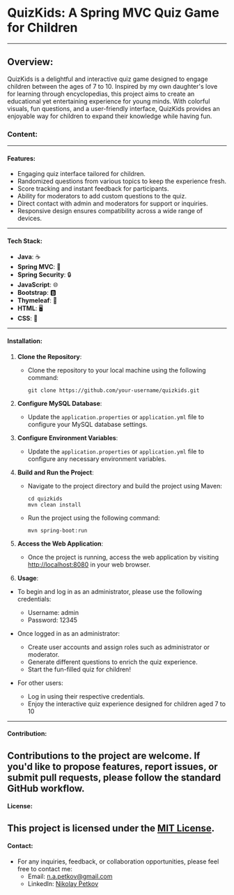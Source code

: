 # QuizKids: A Spring MVC Quiz Game for Children
---
## Overview:
QuizKids is a delightful and interactive quiz game designed to engage children between the ages of 7 to 10. Inspired by my own daughter's love for learning through encyclopedias, this project aims to create an educational yet entertaining experience for young minds. With colorful visuals, fun questions, and a user-friendly interface, QuizKids provides an enjoyable way for children to expand their knowledge while having fun.

### Content:
---
#### Features:
- Engaging quiz interface tailored for children.
- Randomized questions from various topics to keep the experience fresh.
- Score tracking and instant feedback for participants.
- Ability for moderators to add custom questions to the quiz.
- Direct contact with admin and moderators for support or inquiries.
- Responsive design ensures compatibility across a wide range of devices.
-----
#### Tech Stack:
- **Java**: ☕️
- **Spring MVC**: 🌱
- **Spring Security**: 🔒
- **JavaScript**: 🌐
- **Bootstrap**: 🅱️
- **Thymeleaf**: 🍃
- **HTML**: 🖥️
- **CSS**: 🎨
-----
#### Installation:
1. **Clone the Repository**:
   - Clone the repository to your local machine using the following command:
     ```
     git clone https://github.com/your-username/quizkids.git
     ```

2. **Configure MySQL Database**:
   - Update the `application.properties` or `application.yml` file to configure your MySQL database settings.

3. **Configure Environment Variables**:
   - Update the `application.properties` or `application.yml` file to configure any necessary environment variables.

4. **Build and Run the Project**:
   - Navigate to the project directory and build the project using Maven:
     ```
     cd quizkids
     mvn clean install
     ```
   - Run the project using the following command:
     ```
     mvn spring-boot:run
     ```

5. **Access the Web Application**:
   - Once the project is running, access the web application by visiting [http://localhost:8080](http://localhost:8080) in your web browser.

6. **Usage**:
  - To begin and log in as an administrator, please use the following credentials:
    - Username: admin
    - Password: 12345

  - Once logged in as an administrator:
    - Create user accounts and assign roles such as administrator or moderator.
    - Generate different questions to enrich the quiz experience.
    - Start the fun-filled quiz for children!

  - For other users:
    - Log in using their respective credentials.
    - Enjoy the interactive quiz experience designed for children aged 7 to 10
-----
#### Contribution:
Contributions to the project are welcome. If you'd like to propose features, report issues, or submit pull requests, please follow the standard GitHub workflow.
-----
#### License:
This project is licensed under the [MIT License](LICENSE).
-----
#### Contact:
- For any inquiries, feedback, or collaboration opportunities, please feel free to contact me:
  - Email: [n.a.petkov@gmail.com](mailto:n.a.petkov@gmail.com)
  - LinkedIn: [Nikolay Petkov](https://www.linkedin.com/in/nikolay-petkov-0a330953/)


